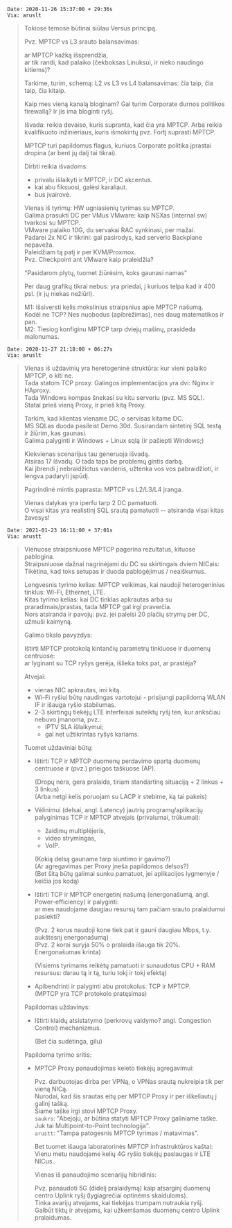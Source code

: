 ```
Date: 2020-11-26 15:37:00 + 29:36s  
Via: aruslt  
```
> Tokiose temose būtinai siūlau Versus principą.  
> 
> Pvz. MPTCP vs L3 srauto balansavimas:  
> 
> ar MPTCP kažką išsprendžia,  
> ar tik randi, kad palaiko (čekboksas Linuksui, ir nieko naudingo kitiems)?  
> 
> Tarkime, turim, schemą: L2 vs L3 vs L4 balansavimas: čia taip, čia taip, čia kitaip.  
> 
> Kaip mes vieną kanalą bloginam? Gal turim Corporate durnos politikos firewallą? Ir jis ima bloginti ryšį.  
> 
> Išvada: reikia devaiso, kuris supranta, kad čia yra MPTCP. Arba reikia
> kvalifikuoto inžinieriaus, kuris išmokintų pvz. Fortį suprasti MPTCP.  
> 
> MPTCP turi papildomus flagus, kuriuos Corporate politika įprastai dropina (ar bent jų dalį tai tikrai).  
> 
> Dirbti reikia išvadoms:
> 
> * privalu išlaikyti ir MPTCP, ir DC akcentus.
> * kai abu fiksuosi, galėsi karaliaut.
> * bus įvairovė.
> 
> Vienas iš tyrimų: HW ugniasienių tyrimas su MPTCP.  
> Galima prasukti DC per VMus VMware: kaip NSXas (internal sw) tvarkosi su MPTCP.  
> VMware palaiko 10G, du servakai RAC synkinasi, per mažai.  
> Padarei 2x NIC ir tikrini: gal pasirodys, kad serverio Backplane nepaveža.  
> Paleidžiam tą patį ir per KVM/Proxmox.  
> Pvz. Checkpoint ant VMware kaip praleidžia?  
> 
> "Pasidarom plytų, tuomet žiūrėsim, koks gaunasi namas"  
> 
> Per daug grafikų tikrai nebus: yra priedai, į kuriuos telpa kad ir 400 psl. (ir jų niekas nežiūri).  
> 
> M1: Išsiversti kelis mokslinius straipsnius apie MPTCP našumą.  
> Kodėl ne TCP? Nes nuobodus (apibrėžimas), nes daug matematikos ir pan.  
> M2: Tiesiog konfiginu MPTCP tarp dviejų mašinų, prasideda malonumas.  

```
Date: 2020-11-27 21:18:00 + 06:27s  
Via: aruslt  
```
> Vienas iš uždavinių yra heretogeninė struktūra: kur vieni palaiko MPTCP, o kiti ne.  
> Tada statom TCP proxy. Galingos implementacijos yra dvi: Nginx ir HAproxy.  
> Tada Windows kompas šnekasi su kitu serveriu (pvz. MS SQL).  
> Statai prieš vieną Proxy, ir prieš kitą Proxy.  
> 
> Tarkim, kad klientas viename DC, o servisas kitame DC.  
> MS SQLas duoda pasileist Demo 30d. Susirandam sintetinį SQL testą ir žiūrim, kas gaunasi.  
> Galima palyginti ir Windows + Linux sqlą (ir pašiepti Windows;)  
> 
> Kiekvienas scenarijus tau generuoja išvadą.  
> Atsiras 17 išvadų. O tada taps be problemų gintis darbą.  
> Kai įbrendi į nebraidžiotus vandenis, užtenka vos vos pabraidžioti, ir lengva padaryti įspūdį.  
> 
> Pagrindinė mintis paprasta: MPTCP vs L2/L3/L4 įranga.  
> 
> Vienas dalykas yra iperfu tarp 2 DC pamatuoti.  
> O visai kitas yra realistinį SQL srautą pamatuoti -- atsiranda visai kitas žavesys!  

```
Date: 2021-01-23 16:11:00 + 37:01s
Via: arustt  
```
> Vienuose straipsniuose MPTCP pagerina rezultatus, kituose pablogina.  
> Straipsniuose dažnai nagrinėjami du DC su skirtingais dviem NICais:  
> Tikėtina, kad toks setupas ir duoda pablogėjimus / neaiškumus.  
>
> Lengvesnis tyrimo kelias: MPTCP veikimas, kai naudoji heterogeninius tinklus: Wi-Fi, Ethernet, LTE.  
> Kitas tyrimo kelias: kai DC tinklas apkrautas arba su praradimais/prastas, tada MPTCP gal irgi praverčia.  
> Nors atsiranda ir pavojų: pvz. jei paleisi 20 plačių strymų per DC, užmuši kaimyną.  
>
> Galimo tikslo pavyzdys:  
> 
> Ištirti MPTCP protokolą kintančių parametrų tinkluose ir duomenų centruose:  
> ar lyginant su TCP ryšys gerėja, išlieka toks pat, ar prastėja?  
> 
> Atvejai:  
> * vienas NIC apkrautas, imi kitą.  
> * Wi-Fi ryšiui būtų naudingas vartotojui - prisijungi papildomą WLAN IF ir išauga ryšio stabilumas.  
> * 2-3 skirtingų tiekėjų LTE interfeisai suteiktų ryšį ten, kur anksčiau nebuvo įmanoma, pvz.:  
>   - IPTV SLA išlaikymui;
>   - gal net užtikrintas ryšys kariams.
>
> Tuomet uždaviniai būtų:  
>
> - Ištirti TCP ir MPTCP duomenų perdavimo spartą duomenų centruose ir (pvz.) prieigos taškuose (AP).  
>
>   (Dropų nėra, gera pralaida, tiriam standartinę situaciją + 2 linkus + 3 linkus)  
>   (Arba netgi kelis poruojam su LACP ir stebime, ką tai pakeis)  
>
> - Vėlinimui (delsai, angl. Latency) jautrių programų/aplikacijų palyginimas TCP ir MPTCP atvejais (privalumai, trūkumai):
>   - žaidimų multiplėjeris,
>   - video strymingas,
>   - VoIP.
>
>   (Kokią delsą gauname tarp siuntimo ir gavimo?)  
>   (Ar agregavimas per Proxy įneša papildomos delsos?)  
>   (Bet šitą būtų galimai sunku pamatuot, jei aplikacijos lygmenyje / keičia jos kodą)
>
> - Ištirti TCP ir MPTCP energetinį našumą (energonašumą, angl. Power-efficiency) ir palyginti:  
>   ar mes naudojame daugiau resursų tam pačiam srauto pralaidumui pasiekti?  
>
>   (Pvz. 2 korus naudoji kone tiek pat ir gauni daugiau Mbps, t.y. aukštesnį energonašumą)  
>   (Pvz. 2 korai suryja 50% o pralaida išauga tik 20%. Energonašumas krinta)  
>
>   (Visiems tyrimams reikėtų pamatuoti ir sunaudotus CPU + RAM resursus: darau tą ir tą, turiu tokį ir tokį efektą)  
>
> - Apibendrinti ir palyginti abu protokolus: TCP ir MPTCP.  
>   (MPTCP yra TCP protokolo pratęsimas)
>
> Papildomas uždavinys:
>
> - Ištirti klaidų atsistatymo (perkrovų valdymo? angl. Congestion Control) mechanizmus.
>
>   (Bet čia sudėtinga, gilu)  
>
> Papildoma tyrimo sritis:
>
> - MPTCP Proxy panaudojimas keleto tiekėjų agregavimui:  
>
>   Pvz. darbuotojas dirba per VPNą, o VPNas srautą nukreipia tik per vieną NICą.  
>   Nurodai, kad šis srautas eitų per MPTCP Proxy ir per iškeliautų į galinį tašką.  
>   Šiame taške irgi stovi MPTCP Proxy.  
>   `saukrs`: "Abejoju, ar būtina statyti MPTCP Proxy galiniame taške. Juk tai Multipoint-to-Point technologija".  
>   `arustt`: "Tampa patogesnis MPTCP tyrimas / matavimas".  
>
>   Bet tuomet išauga laboratorinės MPTCP infrastruktūros kaštai:  
>   Vienu metu naudojame kelių 4G ryšio tiekėjų paslaugas ir LTE NICus.  
>
>   Vienas iš panaudojimo scenarijų hibridinis:  
>
>   Pvz. panaudoti 5G (didelį pralaidymą) kaip atsarginį duomenų centro Uplink ryšį (lygiagrečiai optinėms skaiduloms).  
>   Tinka avarijų atvejams, kai tiekėjas trumpam nutraukia ryšį.  
>   Galbūt tiktų ir atvejams, kai užkemšamas duomenų centro Uplink pralaidumas.  
